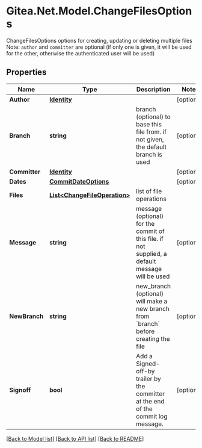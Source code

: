 # Gitea.Net.Model.ChangeFilesOptions
ChangeFilesOptions options for creating, updating or deleting multiple files Note: `author` and `committer` are optional (if only one is given, it will be used for the other, otherwise the authenticated user will be used)

## Properties

Name | Type | Description | Notes
------------ | ------------- | ------------- | -------------
**Author** | [**Identity**](Identity.md) |  | [optional] 
**Branch** | **string** | branch (optional) to base this file from. if not given, the default branch is used | [optional] 
**Committer** | [**Identity**](Identity.md) |  | [optional] 
**Dates** | [**CommitDateOptions**](CommitDateOptions.md) |  | [optional] 
**Files** | [**List&lt;ChangeFileOperation&gt;**](ChangeFileOperation.md) | list of file operations | 
**Message** | **string** | message (optional) for the commit of this file. if not supplied, a default message will be used | [optional] 
**NewBranch** | **string** | new_branch (optional) will make a new branch from &#x60;branch&#x60; before creating the file | [optional] 
**Signoff** | **bool** | Add a Signed-off-by trailer by the committer at the end of the commit log message. | [optional] 

[[Back to Model list]](../README.md#documentation-for-models) [[Back to API list]](../README.md#documentation-for-api-endpoints) [[Back to README]](../README.md)

